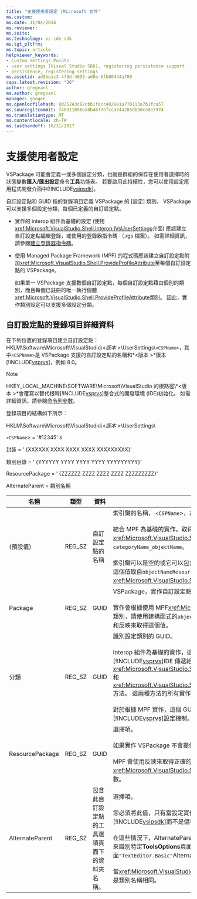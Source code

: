 ```yaml
---
title: "支援使用者設定 |Microsoft 文件"
ms.custom: 
ms.date: 11/04/2016
ms.reviewer: 
ms.suite: 
ms.technology: vs-ide-sdk
ms.tgt_pltfrm: 
ms.topic: article
helpviewer_keywords:
- Custom Settings Points
- user settings [Visual Studio SDK], registering persistence support
- persistence, registering settings
ms.assetid: ad9beac3-4f8d-4093-ad0e-6fb00444a709
caps.latest.revision: "26"
author: gregvanl
ms.author: gregvanl
manager: ghogen
ms.openlocfilehash: 8d25243c82cbb1facc4029e1a770113a7b1fca57
ms.sourcegitcommit: f40311056ea0b4677efcca74a285dbb0ce0e7974
ms.translationtype: MT
ms.contentlocale: zh-TW
ms.lasthandoff: 10/31/2017
---
```

# <a name="support-for-user-settings"></a>支援使用者設定
VSPackage 可能會定義一或多個設定分類，也就是群組的保存在使用者選擇時的狀態變數**匯入/匯出設定**命令**工具**功能表。 若要啟用此持續性，您可以使用設定應用程式開發介面中[!INCLUDE[vsipsdk](../../extensibility/includes/vsipsdk_md.md)]。  
  
 自訂設定點和 GUID 指的登錄項目定義 VSPackage 的 [設定] 類別。 VSPackage 可以支援多個設定分類，每個已定義的自訂設定點。  
  
-   實作的 interop 組件為基礎的設定 (使用<xref:Microsoft.VisualStudio.Shell.Interop.IVsUserSettings>介面) 應該建立自訂設定點編輯登錄，或使用的登錄器指令碼 （.rgs 檔案）。 如需詳細資訊，請參閱[建立登錄器指令碼](/cpp/atl/creating-registrar-scripts)。  
  
-   使用 Managed Package Framework (MPF) 的程式碼應該建立自訂設定點附加<xref:Microsoft.VisualStudio.Shell.ProvideProfileAttribute>至每個自訂設定點的 VSPackage。  
  
     如果單一 VSPackage 支援數個自訂設定點，每個自訂設定點藉由個別的類別，而且每個已註冊的唯一執行個體<xref:Microsoft.VisualStudio.Shell.ProvideProfileAttribute>類別。 因此，實作類別設定可以支援多個設定分類。  
  
## <a name="custom-settings-point-registry-entry-details"></a>自訂設定點的登錄項目詳細資料  
 在下列位置的登錄項目建立自訂設定點： HKLM\Software\Microsoft\VisualStudio\\*\<版本 >*\UserSettings\\`<CSPName>`，其中`<CSPName>`是 VSPackage 支援的自訂設定點的名稱和*\<版本 >*版本[!INCLUDE[vsprvs](../../code-quality/includes/vsprvs_md.md)]，例如 8.0。  
  
> [!NOTE]
>  HKEY_LOCAL_MACHINE\SOFTWARE\Microsoft\VisualStudio 的根路徑\\*\<版本 >*會覆寫以替代根時[!INCLUDE[vsprvs](../../code-quality/includes/vsprvs_md.md)]整合式的開發環境 (IDE)初始化。 如需詳細資訊，請參閱[命令列參數](../../extensibility/command-line-switches-visual-studio-sdk.md)。  
  
 登錄項目的結構如下所示：  
  
 HKLM\Software\Microsoft\VisualStudio\\*\<版本 >*\UserSettings\  
  
 `<CSPName`> = '#12345' s  
  
 封裝 = ' {XXXXXX XXXX XXXX XXXX XXXXXXXXX}'  
  
 類別目錄 = ' {YYYYYY YYYY YYYY YYYY YYYYYYYYY}'  
  
 ResourcePackage = ' {ZZZZZZ ZZZZ ZZZZ ZZZZ ZZZZZZZZZ}'  
  
 AlternateParent = 類別名稱  
  
|名稱|類型|資料|描述|  
|----------|----------|----------|-----------------|  
|(預設值)|REG_SZ|自訂設定點的名稱|索引鍵的名稱， `<CSPName`>，為自訂設定點的未當地語系化的名稱。<br /><br /> 結合 MPF 為基礎的實作，取得索引鍵的名稱`categoryName`和`objectName`引數的<xref:Microsoft.VisualStudio.Shell.ProvideProfileAttribute>建構函式到`categoryName_objectName`。<br /><br /> 索引鍵可以是空的或它可以包含在附屬 DLL 中的當地語系化字串的參考識別碼。 這個值取自`objectNameResourceID`引數<xref:Microsoft.VisualStudio.Shell.ProvideProfileAttribute>建構函式。|  
|Package|REG_SZ|GUID|VSPackage，實作自訂設定點的 GUID。<br /><br /> 實作會根據使用 MPF<xref:Microsoft.VisualStudio.Shell.ProvideProfileAttribute>類別，請使用建構函式的`objectType`包含 VSPackage 的引數<xref:System.Type>和反映來取得這個值。|  
|分類|REG_SZ|GUID|識別設定類別的 GUID。<br /><br /> Interop 組件為基礎的實作，這個值可以是任意選擇的 GUID，其中[!INCLUDE[vsprvs](../../code-quality/includes/vsprvs_md.md)]IDE 傳遞給<xref:Microsoft.VisualStudio.Shell.Interop.IVsUserSettings.ExportSettings%2A>和<xref:Microsoft.VisualStudio.Shell.Interop.IVsUserSettings.ImportSettings%2A>方法。 這兩種方法的所有實作都應該都確認其 GUID 引數。<br /><br /> 對於根據 MPF 實作，這個 GUID 藉由取得<xref:System.Type>類別實作的[!INCLUDE[vsprvs](../../code-quality/includes/vsprvs_md.md)]設定機制。|  
|ResourcePackage|REG_SZ|GUID|選擇項。<br /><br /> 如果實作 VSPackage 不會提供其附屬 DLL 包含路徑的當地語系化字串。<br /><br /> MPF 會使用反映來取得正確的資源 VSPackage，所以<xref:Microsoft.VisualStudio.Shell.ProvideProfileAttribute>類別並不會設定這個引數。|  
|AlternateParent|REG_SZ|包含此自訂設定點的工具選項頁面下的資料夾名稱。|選擇項。<br /><br /> 您必須將此值，只有當設定實作支援**工具選項**使用持續性機制中的頁面[!INCLUDE[vsipsdk](../../extensibility/includes/vsipsdk_md.md)]而不是儲存狀態的 automation 模型中的機制。<br /><br /> 在這些情況下，AlternateParent 機碼中的值是`topic`區段`topic.sub-topic`字串用來識別特定**ToolsOptions**頁面。 例如，對於**ToolsOptions**頁面`"TextEditor.Basic"`AlternateParent 值會`"TextEditor"`。<br /><br /> 當<xref:Microsoft.VisualStudio.Shell.ProvideProfileAttribute>產生自訂設定點，它是類別名稱相同。|